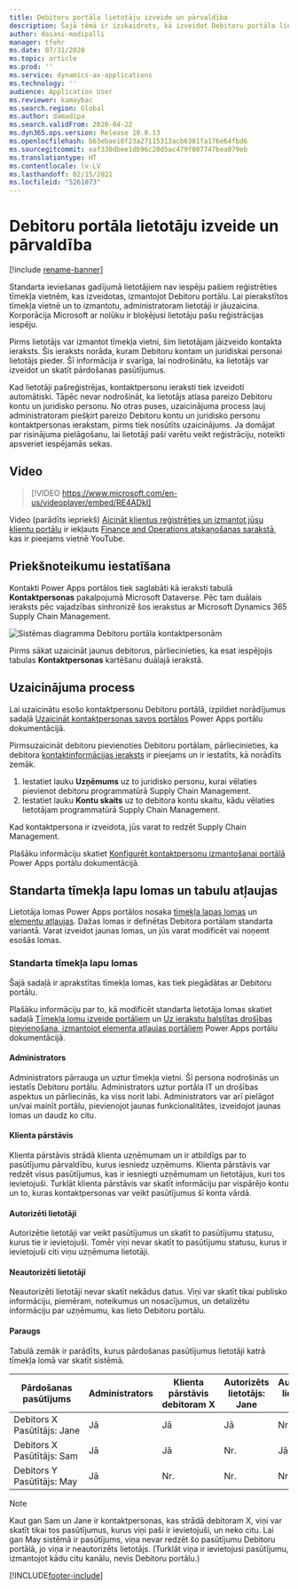 ```yaml
---
title: Debitoru portāla lietotāju izveide un pārvaldība
description: Šajā tēmā ir izskaidrots, kā izveidot Debitoru portāla lietotāju kontus un iestatīt tiem atļaujas.
author: dasani-madipalli
manager: tfehr
ms.date: 07/31/2020
ms.topic: article
ms.prod: ''
ms.service: dynamics-ax-applications
ms.technology: ''
audience: Application User
ms.reviewer: kamaybac
ms.search.region: Global
ms.author: damadipa
ms.search.validFrom: 2020-04-22
ms.dyn365.ops.version: Release 10.0.13
ms.openlocfilehash: b63ebae10f23a27115313acb6381fa176e64fbd6
ms.sourcegitcommit: eaf330dbee1db96c20d5ac479f007747bea079eb
ms.translationtype: HT
ms.contentlocale: lv-LV
ms.lasthandoff: 02/15/2021
ms.locfileid: "5261073"
---
```

# <a name="create-and-manage-customer-portal-users"></a>Debitoru portāla lietotāju izveide un pārvaldība

[!include [rename-banner](~/includes/cc-data-platform-banner.md)]

Standarta ieviešanas gadījumā lietotājiem nav iespēju pašiem reģistrēties tīmekļa vietnēm, kas izveidotas, izmantojot Debitoru portālu. Lai pierakstītos tīmekļa vietnē un to izmantotu, administratoram lietotāji ir jāuzaicina. Korporācija Microsoft ar nolūku ir bloķējusi lietotāju pašu reģistrācijas iespēju.

Pirms lietotājs var izmantot tīmekļa vietni, šim lietotājam jāizveido kontakta ieraksts. Šis ieraksts norāda, kuram Debitoru kontam un juridiskai personai lietotājs pieder. Šī informācija ir svarīga, lai nodrošinātu, ka lietotājs var izveidot un skatīt pārdošanas pasūtījumus.

Kad lietotāji pašreģistrējas, kontaktpersonu ieraksti tiek izveidoti automātiski. Tāpēc nevar nodrošināt, ka lietotājs atlasa pareizo Debitoru kontu un juridisko personu. No otras puses, uzaicinājuma process ļauj administratoram piešķirt pareizo Debitoru kontu un juridisko personu kontaktpersonas ierakstam, pirms tiek nosūtīts uzaicinājums. Ja domājat par risinājuma pielāgošanu, lai lietotāji paši varētu veikt reģistrāciju, noteikti apsveriet iespējamās sekas.

## <a name="video"></a>Video
> [!VIDEO https://www.microsoft.com/en-us/videoplayer/embed/RE4ADkI]

Video (parādīts iepriekš) [Aicināt klientus reģistrēties un izmantot jūsu klientu portālu](https://youtu.be/drGUYHX9QIQ) ir iekļauts [Finance and Operations atskaņošanas sarakstā](https://www.youtube.com/playlist?list=PLcakwueIHoT_SYfIaPGoOhloFoCXiUSyW), kas ir pieejams vietnē YouTube.

## <a name="prerequisite-setup"></a>Priekšnoteikumu iestatīšana

Kontakti Power Apps portālos tiek saglabāti kā ieraksti tabulā **Kontaktpersonas** pakalpojumā Microsoft Dataverse. Pēc tam duālais ieraksts pēc vajadzības sinhronizē šos ierakstus ar Microsoft Dynamics 365 Supply Chain Management.

![Sistēmas diagramma Debitoru portāla kontaktpersonām](media/customer-portal-contacts.png "Sistēmas diagramma Debitoru portāla kontaktpersonām")

Pirms sākat uzaicināt jaunus debitorus, pārliecinieties, ka esat iespējojis tabulas **Kontaktpersonas** kartēšanu duālajā ierakstā.

## <a name="the-invitation-process"></a>Uzaicinājuma process

Lai uzaicinātu esošo kontaktpersonu Debitoru portālā, izpildiet norādījumus sadaļā [Uzaicināt kontaktpersonas savos portālos](https://docs.microsoft.com/powerapps/maker/portals/configure/invite-contacts) Power Apps portālu dokumentācijā.

Pirmsuzaicināt debitoru pievienoties Debitoru portālam, pārliecinieties, ka debitora [kontaktinformācijas ieraksts](https://docs.microsoft.com/powerapps/maker/portals/configure/configure-contacts) ir pieejams un ir iestatīts, kā norādīts zemāk.

1. Iestatiet lauku **Uzņēmums** uz to juridisko personu, kurai vēlaties pievienot debitoru programmatūrā Supply Chain Management.
2. Iestatiet lauku **Kontu skaits** uz to debitora kontu skaitu, kādu vēlaties lietotājam programmatūrā Supply Chain Management.

Kad kontaktpersona ir izveidota, jūs varat to redzēt Supply Chain Management.

Plašāku informāciju skatiet [Konfigurēt kontaktpersonu izmantošanai portālā](https://docs.microsoft.com/powerapps/maker/portals/configure/configure-contacts) Power Apps portālu dokumentācijā.

## <a name="out-of-box-web-roles-and-table-permissions"></a>Standarta tīmekļa lapu lomas un tabulu atļaujas

Lietotāja lomas Power Apps portālos nosaka [tīmekļa lapas lomas](https://docs.microsoft.com/powerapps/maker/portals/configure/create-web-roles) un [elementu atļaujas](https://docs.microsoft.com/powerapps/maker/portals/configure/assign-entity-permissions). Dažas lomas ir definētas Debitora portālam standarta variantā. Varat izveidot jaunas lomas, un jūs varat modificēt vai noņemt esošās lomas.

### <a name="out-of-box-web-roles"></a>Standarta tīmekļa lapu lomas

Šajā sadaļā ir aprakstītas tīmekļa lomas, kas tiek piegādātas ar Debitoru portālu.

Plašāku informāciju par to, kā modificēt standarta lietotāja lomas skatiet sadaļā [Tīmekļa lomu izveide portāliem](https://docs.microsoft.com/powerapps/maker/portals/configure/create-web-roles) un [Uz ierakstu balstītas drošības pievienošana, izmantojot elementa atļaujas portāliem](https://docs.microsoft.com/powerapps/maker/portals/configure/assign-entity-permissions) Power Apps portālu dokumentācijā.

#### <a name="administrator"></a>Administrators

Administrators pārrauga un uztur tīmekļa vietni. Šī persona nodrošinās un iestatīs Debitoru portālu. Administrators uztur portāla IT un drošības aspektus un pārliecinās, ka viss norit labi. Administrators var arī pielāgot un/vai mainīt portālu, pievienojot jaunas funkcionalitātes, izveidojot jaunas lomas un daudz ko citu.

#### <a name="customer-representative"></a>Klienta pārstāvis

Klienta pārstāvis strādā klienta uzņēmumam un ir atbildīgs par to pasūtījumu pārvaldību, kurus iesniedz uzņēmums. Klienta pārstāvis var redzēt visus pasūtījumus, kas ir iesniegti uzņēmumam un lietotājus, kuri tos ievietojuši. Turklāt klienta pārstāvis var skatīt informāciju par vispārējo kontu un to, kuras kontaktpersonas var veikt pasūtījumus šī konta vārdā.

#### <a name="authorized-users"></a>Autorizēti lietotāji

Autorizētie lietotāji var veikt pasūtījumus un skatīt to pasūtījumu statusu, kurus tie ir ievietojuši. Tomēr viņi nevar skatīt to pasūtījumu statusu, kurus ir ievietojuši citi viņu uzņēmuma lietotāji.

#### <a name="unauthorized-users"></a>Neautorizēti lietotāji

Neautorizēti lietotāji nevar skatīt nekādus datus. Viņi var skatīt tikai publisko informāciju, piemēram, noteikumus un nosacījumus, un detalizētu informāciju par uzņēmumu, kas lieto Debitoru portālu.

#### <a name="example"></a>Paraugs

Tabulā zemāk ir parādīts, kurus pārdošanas pasūtījumus lietotāji katrā tīmekļa lomā var skatīt sistēmā.

| Pārdošanas pasūtījums | Administrators | Klienta pārstāvis debitoram&nbsp;X | Autorizēts lietotājs: Jane | Autorizēts lietotājs: Sam | Neautorizēts lietotājs: May |
|---|---|---|---|---|---|
| Debitors&nbsp;X Pasūtītājs:&nbsp;Jane | Jā | Jā | Jā | Nr. | Nr. |
| Debitors&nbsp;X Pasūtītājs:&nbsp;Sam | Jā | Jā | Nr. | Jā | Nr. |
| Debitors&nbsp;Y Pasūtītājs:&nbsp;May | Jā | Nr. | Nr. | Nr. | Nr. |

> [!NOTE]
> Kaut gan Sam un Jane ir kontaktpersonas, kas strādā debitoram X, viņi var skatīt tikai tos pasūtījumus, kurus viņi paši ir ievietojuši, un neko citu. Lai gan May sistēmā ir pasūtījums, viņa nevar redzēt šo pasūtījumu Debitoru portālā, jo viņa ir neautorizēts lietotājs. (Turklāt viņa ir ievietojusi pasūtījumu, izmantojot kādu citu kanālu, nevis Debitoru portālu.)


[!INCLUDE[footer-include](../../includes/footer-banner.md)]